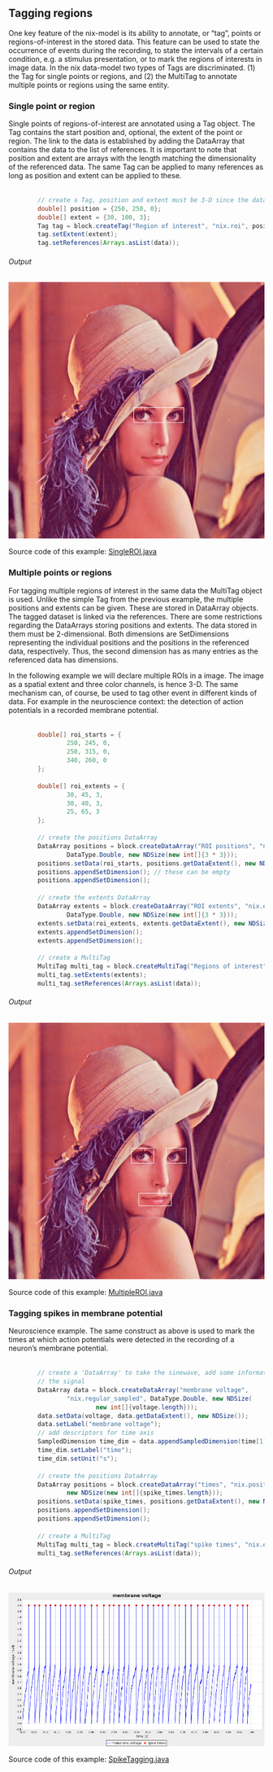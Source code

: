 Tagging regions
---------------

One key feature of the nix-model is its ability to annotate, or “tag”, points or regions-of-interest in the stored data. This feature can be used to state the occurrence of events during the recording, to state the intervals of a certain condition, e.g. a stimulus presentation, or to mark the regions of interests in image data. In the nix data-model two types of Tags are discriminated. (1) the Tag for single points or regions, and (2) the MultiTag to annotate multiple points or regions using the same entity.

### Single point or region

Single points of regions-of-interest are annotated using a Tag object. The Tag contains the start position and, optional, the extent of the point or region. The link to the data is established by adding the DataArray that contains the data to the list of references. It is important to note that position and extent are arrays with the length matching the dimensionality of the referenced data. The same Tag can be applied to many references as long as position and extent can be applied to these.


```java
        
        // create a Tag, position and extent must be 3-D since the data is 3-D
        double[] position = {250, 250, 0};
        double[] extent = {30, 100, 3};
        Tag tag = block.createTag("Region of interest", "nix.roi", position);
        tag.setExtent(extent);
        tag.setReferences(Arrays.asList(data));      

```

###### Output

![Output Image](output/single_roi_output.png)

Source code of this example: [SingleROI.java](examples/SingleROI.java)



### Multiple points or regions

For tagging multiple regions of interest in the same data the MultiTag object is used. Unlike the simple Tag from the previous example, the multiple positions and extents can be given. These are stored in DataArray objects. The tagged dataset is linked via the references. There are some restrictions regarding the DataArrays storing positions and extents. The data stored in them must be 2-dimensional. Both dimensions are SetDimensions representing the individual positions and the positions in the referenced data, respectively. Thus, the second dimension has as many entries as the referenced data has dimensions.

In the following example we will declare multiple ROIs in a image. The image as a spatial extent and three color channels, is hence 3-D. The same mechanism can, of course, be used to tag other event in different kinds of data. For example in the neuroscience context: the detection of action potentials in a recorded membrane potential.

```java
        
        double[] roi_starts = {
                250, 245, 0,
                250, 315, 0,
                340, 260, 0
        };

        double[] roi_extents = {
                30, 45, 3,
                30, 40, 3,
                25, 65, 3
        };
        
        // create the positions DataArray
        DataArray positions = block.createDataArray("ROI positions", "nix.positions",
                DataType.Double, new NDSize(new int[]{3 * 3}));
        positions.setData(roi_starts, positions.getDataExtent(), new NDSize());
        positions.appendSetDimension(); // these can be empty
        positions.appendSetDimension();

        // create the extents DataArray
        DataArray extents = block.createDataArray("ROI extents", "nix.extents",
                DataType.Double, new NDSize(new int[]{3 * 3}));
        extents.setData(roi_extents, extents.getDataExtent(), new NDSize());
        extents.appendSetDimension();
        extents.appendSetDimension();

        // create a MultiTag
        MultiTag multi_tag = block.createMultiTag("Regions of interest", "nix.roi", positions);
        multi_tag.setExtents(extents);
        multi_tag.setReferences(Arrays.asList(data));

```

###### Output

![Output Image](output/multiple_roi_output.png)

Source code of this example: [MultipleROI.java](examples/MultipleROI.java)



### Tagging spikes in membrane potential

Neuroscience example. The same construct as above is used to mark the times at which action potentials were detected in the recording of a neuron’s membrane potential.

```java
        
        // create a 'DataArray' to take the sinewave, add some information about
        // the signal
        DataArray data = block.createDataArray("membrane voltage",
                "nix.regular_sampled", DataType.Double, new NDSize(
                        new int[]{voltage.length}));
        data.setData(voltage, data.getDataExtent(), new NDSize());
        data.setLabel("membrane voltage");
        // add descriptors for time axis
        SampledDimension time_dim = data.appendSampledDimension(time[1] - time[0]);
        time_dim.setLabel("time");
        time_dim.setUnit("s");

        // create the positions DataArray
        DataArray positions = block.createDataArray("times", "nix.positions", DataType.Double,
                new NDSize(new int[]{spike_times.length}));
        positions.setData(spike_times, positions.getDataExtent(), new NDSize());
        positions.appendSetDimension();
        positions.appendSetDimension();

        // create a MultiTag
        MultiTag multi_tag = block.createMultiTag("spike times", "nix.events.spike_times", positions);
        multi_tag.setReferences(Arrays.asList(data));
```

###### Output

![Output Image](output/spike_tagging_output.png)

Source code of this example: [SpikeTagging.java](examples/SpikeTagging.java)

